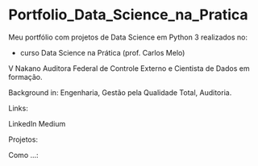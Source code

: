 # Portfolio_Data_Science_na_Pratica

Meu portfólio com projetos de Data Science em Python 3 realizados no:
- curso Data Science na Prática (prof. Carlos Melo)

V Nakano
Auditora Federal de Controle Externo e Cientista de Dados em formação.

Background in: Engenharia, Gestão pela Qualidade Total, Auditoria.

Links:

LinkedIn
Medium

Projetos:

Como ...: 
